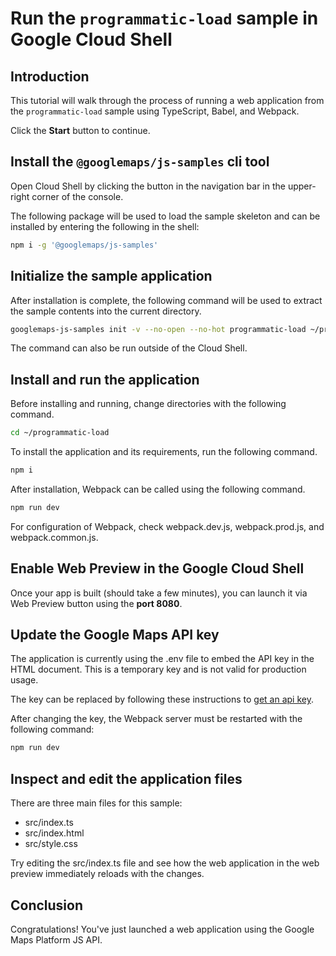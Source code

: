 # Run the `programmatic-load` sample in Google Cloud Shell

<walkthrough-tutorial-duration duration="10"/>

## Introduction

This tutorial will walk through the process of running a web application from
the `programmatic-load` sample using TypeScript, Babel, and Webpack.

Click the **Start** button to continue.

## Install the `@googlemaps/js-samples` cli tool

Open Cloud Shell by clicking the
<walkthrough-cloud-shell-icon></walkthrough-cloud-shell-icon> button in the
navigation bar in the upper-right corner of the console.

The following package will be used to load the sample skeleton and can be
installed by entering the following in the shell:

```bash
npm i -g '@googlemaps/js-samples'
```

## Initialize the sample application

After installation is complete, the following command will be used to extract
the sample contents into the current directory.

```bash
googlemaps-js-samples init -v --no-open --no-hot programmatic-load ~/programmatic-load
```

The command can also be run outside of the Cloud Shell.

## Install and run the application

Before installing and running, change directories with the following command.

```bash
cd ~/programmatic-load
```

To install the application and its requirements, run the following command.

```bash
npm i
```

After installation, Webpack can be called using the following command.

```bash
npm run dev
```

For configuration of Webpack, check
<walkthrough-editor-open-file filePath="programmatic-load/webpack.dev.js">webpack.dev.js</walkthrough-editor-open-file>,
<walkthrough-editor-open-file filePath="programmatic-load/webpack.prod.js">webpack.prod.js</walkthrough-editor-open-file>,
and
<walkthrough-editor-open-file filePath="programmatic-load/webpack.common.js">webpack.common.js</walkthrough-editor-open-file>.

## Enable Web Preview in the Google Cloud Shell

Once your app is built (should take a few minutes), you can launch it via
<walkthrough-spotlight-pointer target="cloudshell" spotlightId="devshell-web-preview-button">Web
Preview button</walkthrough-spotlight-pointer> using the **port 8080**.

## Update the Google Maps API key

The application is currently using the
<walkthrough-editor-open-file filePath="programmatic-load/.env">.env</walkthrough-editor-open-file>
file to embed the API key in the HTML document. This is a temporary key and is
not valid for production usage.

The key can be replaced by following these instructions to
[get an api key](https://developers.google.com/maps/documentation/javascript/get-api-key).

After changing the key, the Webpack server must be restarted with the following
command:

```bash
npm run dev
```

## Inspect and edit the application files

There are three main files for this sample:

*   <walkthrough-editor-open-file filePath="programmatic-load/src/index.ts">src/index.ts</walkthrough-editor-open-file>
*   <walkthrough-editor-open-file filePath="programmatic-load/src/index.html">src/index.html</walkthrough-editor-open-file>
*   <walkthrough-editor-open-file filePath="programmatic-load/src/style.css">src/style.css</walkthrough-editor-open-file>

Try editing the <walkthrough-editor-open-file filePath="programmatic-load/src/index.ts">src/index.ts</walkthrough-editor-open-file> file and see how the web application in the web preview immediately reloads with the changes.

## Conclusion

<walkthrough-conclusion-trophy></walkthrough-conclusion-trophy>

Congratulations! You've just launched a web application using the Google Maps
Platform JS API.
